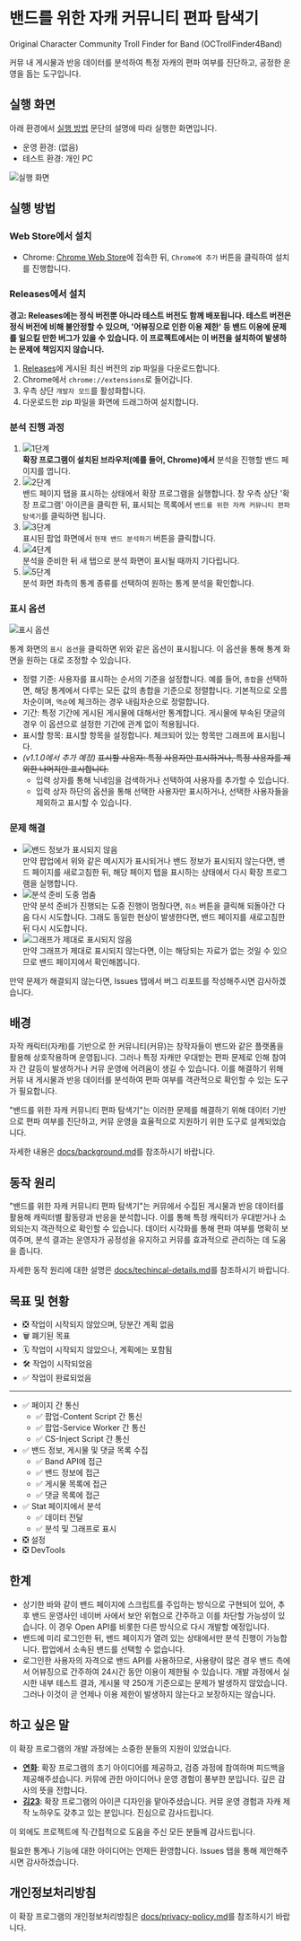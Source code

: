 # 밴드를 위한 자캐 커뮤니티 편파 탐색기

Original Character Community Troll Finder for Band (OCTrollFinder4Band)

커뮤 내 게시물과 반응 데이터를 분석하여 특정 자캐의 편파 여부를 진단하고, 공정한 운영을 돕는 도구입니다.

## 실행 화면

아래 환경에서 [실행 방법](#실행-방법) 문단의 설명에 따라 실행한 화면입니다.

-   운영 환경: (없음)
-   테스트 환경: 개인 PC

![실행 화면](./docs/images/3rd-step.png)

<!--유튜브의 경우: [![실행 화면](http://img.youtube.com/vi/YI3J6hzET9w/0.jpg)](https://youtu.be/YI3J6hzET9w)-->

## 실행 방법

### Web Store에서 설치

-   Chrome: [Chrome Web Store](https://chromewebstore.google.com/detail/djkoblkifcbolejdhilafnnhblnbibid)에 접속한 뒤, `Chrome에 추가` 버튼을 클릭하여 설치를 진행합니다.
<!-- - Firefox: [Firefox Add-ons]()에 접속한 뒤, `Firefox에 추가` 버튼을 클릭하여 설치를 진행합니다. -->

### Releases에서 설치

**경고: Releases에는 정식 버전뿐 아니라 테스트 버전도 함께 배포됩니다. 테스트 버전은 정식 버전에 비해 불안정할 수 있으며, '어뷰징으로 인한 이용 제한' 등 밴드 이용에 문제를 일으킬 만한 버그가 있을 수 있습니다. 이 프로젝트에서는 이 버전을 설치하여 발생하는 문제에 책임지지 않습니다.**

1. [Releases](https://github.com/Quirax/OCTrollFinder4Band/releases)에 게시된 최신 버전의 zip 파일을 다운로드합니다.
2. Chrome에서 `chrome://extensions`로 들어갑니다.
3. 우측 상단 `개발자 모드`를 활성화합니다.
4. 다운로드한 zip 파일을 화면에 드래그하여 설치합니다.

### 분석 진행 과정

1. ![1단계](./docs/images/1st-step.png)<br>**확장 프로그램이 설치된 브라우저(예를 들어, Chrome)에서** 분석을 진행할 밴드 페이지를 엽니다.
2. ![2단계](./docs/images/2nd-step.png)<br>밴드 페이지 탭을 표시하는 상태에서 확장 프로그램을 실행합니다. 창 우측 상단 '확장 프로그램' 아이콘을 클릭한 뒤, 표시되는 목록에서 `밴드를 위한 자캐 커뮤니티 편파 탐색기`를 클릭하면 됩니다.
3. ![3단계](./docs/images/3rd-step.png)<br>표시된 팝업 화면에서 `현재 밴드 분석하기` 버튼을 클릭합니다.
4. ![4단계](./docs/images/4th-step.png)<br>분석을 준비한 뒤 새 탭으로 분석 화면이 표시될 때까지 기다립니다.
5. ![5단계](./docs/images/5th-step.png)<br>분석 화면 좌측의 통계 종류를 선택하여 원하는 통계 분석을 확인합니다.

### 표시 옵션

![표시 옵션](./docs/images/view-options.png)

통계 화면의 `표시 옵션`을 클릭하면 위와 같은 옵션이 표시됩니다. 이 옵션을 통해 통계 화면을 원하는 대로 조정할 수 있습니다.

-   정렬 기준: 사용자를 표시하는 순서의 기준을 설정합니다. 예를 들어, `총합`을 선택하면, 해당 통계에서 다루는 모든 값의 총합을 기준으로 정렬합니다. 기본적으로 오름차순이며, `역순`에 체크하는 경우 내림차순으로 정렬합니다.
-   기간: 특정 기간에 게시된 게시물에 대해서만 통계합니다. 게시물에 부속된 댓글의 경우 이 옵션으로 설정한 기간에 관계 없이 적용됩니다.
-   표시할 항목: 표시할 항목을 설정합니다. 체크되어 있는 항목만 그래프에 표시됩니다.
-   _(v1.1.0에서 추가 예정)_ ~~표시할 사용자: 특정 사용자만 표시하거나, 특정 사용자를 제외한 나머지만 표시합니다.~~
    -   입력 상자를 통해 닉네임을 검색하거나 선택하여 사용자를 추가할 수 있습니다.
    -   입력 상자 하단의 옵션을 통해 선택한 사용자만 표시하거나, 선택한 사용자들을 제외하고 표시할 수 있습니다.

### 문제 해결

-   ![밴드 정보가 표시되지 않음](./docs/images/band-info-unavailable.png)<br>만약 팝업에서 위와 같은 메시지가 표시되거나 밴드 정보가 표시되지 않는다면, 밴드 페이지를 새로고침한 뒤, 해당 페이지 탭을 표시하는 상태에서 다시 확장 프로그램을 실행합니다.
-   ![분석 준비 도중 멈춤](./docs/images/4th-step.png)<br>만약 분석 준비가 진행되는 도중 진행이 멈췄다면, `취소` 버튼을 클릭해 되돌아간 다음 다시 시도합니다. 그래도 동일한 현상이 발생한다면, 밴드 페이지를 새로고침한 뒤 다시 시도합니다.
-   ![그래프가 제대로 표시되지 않음](./docs/images/graph-glitch.png)<br>만약 그래프가 제대로 표시되지 않는다면, 이는 해당되는 자료가 없는 것일 수 있으므로 밴드 페이지에서 확인해봅니다.

만약 문제가 해결되지 않는다면, Issues 탭에서 버그 리포트를 작성해주시면 감사하겠습니다.

## 배경

자작 캐릭터(자캐)를 기반으로 한 커뮤니티(커뮤)는 창작자들이 밴드와 같은 플랫폼을 활용해 상호작용하며 운영됩니다. 그러나 특정 자캐만 우대받는 편파 문제로 인해 참여자 간 갈등이 발생하거나 커뮤 운영에 어려움이 생길 수 있습니다. 이를 해결하기 위해 커뮤 내 게시물과 반응 데이터를 분석하여 편파 여부를 객관적으로 확인할 수 있는 도구가 필요합니다.

"밴드를 위한 자캐 커뮤니티 편파 탐색기"는 이러한 문제를 해결하기 위해 데이터 기반으로 편파 여부를 진단하고, 커뮤 운영을 효율적으로 지원하기 위한 도구로 설계되었습니다.

자세한 내용은 [docs/background.md](./docs/background.md)를 참조하시기 바랍니다.

## 동작 원리

"밴드를 위한 자캐 커뮤니티 편파 탐색기"는 커뮤에서 수집된 게시물과 반응 데이터를 활용해 캐릭터별 활동량과 반응을 분석합니다. 이를 통해 특정 캐릭터가 우대받거나 소외되는지 객관적으로 확인할 수 있습니다. 데이터 시각화를 통해 편파 여부를 명확히 보여주며, 분석 결과는 운영자가 공정성을 유지하고 커뮤를 효과적으로 관리하는 데 도움을 줍니다.

자세한 동작 원리에 대한 설명은 [docs/techincal-details.md](./docs/technical-details.md)를 참조하시기 바랍니다.

## 목표 및 현황

-   ❎️ 작업이 시작되지 않았으며, 당분간 계획 없음
-   🗑 폐기된 목표
-   🗓 작업이 시작되지 않았으나, 계획에는 포함됨
-   🛠 작업이 시작되었음
-   ✅️ 작업이 완료되었음

---

-   ✅️ 페이지 간 통신
    -   ✅️ 팝업-Content Script 간 통신
    -   ✅️ 팝업-Service Worker 간 통신
    -   ✅️ CS-Inject Script 간 통신
-   ✅️ 밴드 정보, 게시물 및 댓글 목록 수집
    -   ✅️ Band API에 접근
    -   ✅️ 밴드 정보에 접근
    -   ✅️ 게시물 목록에 접근
    -   ✅️ 댓글 목록에 접근
-   ✅️ Stat 페이지에서 분석
    -   ✅️ 데이터 전달
    -   ✅️ 분석 및 그래프로 표시
-   ❎️ 설정
-   ❎️ DevTools

## 한계

-   상기한 바와 같이 밴드 페이지에 스크립트를 주입하는 방식으로 구현되어 있어, 추후 밴드 운영사인 네이버 사에서 보안 위협으로 간주하고 이를 차단할 가능성이 있습니다. 이 경우 Open API를 비롯한 다른 방식으로 다시 개발할 예정입니다.
-   밴드에 미리 로그인한 뒤, 밴드 페이지가 열려 있는 상태에서만 분석 진행이 가능합니다. 팝업에서 소속된 밴드를 선택할 수 없습니다.
-   로그인한 사용자의 자격으로 밴드 API를 사용하므로, 사용량이 많은 경우 밴드 측에서 어뷰징으로 간주하여 24시간 동안 이용이 제한될 수 있습니다. 개발 과정에서 실시한 내부 테스트 결과, 게시물 약 250개 기준으로는 문제가 발생하지 않았습니다. 그러나 이것이 곧 언제나 이용 제한이 발생하지 않는다고 보장하지는 않습니다.

## 하고 싶은 말

이 확장 프로그램의 개발 과정에는 소중한 분들의 지원이 있었습니다.

-   **[연화](https://x.com/F0r_commu_)**: 확장 프로그램의 초기 아이디어를 제공하고, 검증 과정에 참여하며 피드백을 제공해주셨습니다. 커뮤에 관한 아이디어나 운영 경험이 풍부한 분입니다. 깊은 감사의 뜻을 전합니다.
-   **[김23](https://bsky.app/profile/kimesam.bsky.social)**: 확장 프로그램의 아이콘 디자인을 맡아주셨습니다. 커뮤 운영 경험과 자캐 제작 노하우도 갖추고 있는 분입니다. 진심으로 감사드립니다.

이 외에도 프로젝트에 직&middot;간접적으로 도움을 주신 모든 분들께 감사드립니다.

필요한 통계나 기능에 대한 아이디어는 언제든 환영합니다. Issues 탭을 통해 제안해주시면 감사하겠습니다.

## 개인정보처리방침

이 확장 프로그램의 개인정보처리방침은 [docs/privacy-policy.md](./docs/privacy-policy.md)를 참조하시기 바랍니다.
